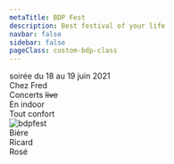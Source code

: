 ```yaml
---
metaTitle: BDP Fest
description: Best festival of your life
navbar: false
sidebar: false
pageClass: custom-bdp-class
---
```


<div class="flex-container">
    <div style="flex: 0 0 20%">
        <div class="flex-container-vertical">
            <div>soirée du 18 au 19 juin 2021</div>
            <div>Chez Fred</div>
            <div>Concerts <del>live</del></div>
            <div>En indoor</div>
            <div>Tout confort</div>
        </div>
    </div>
    <div style="flex: 0 0 59%">
        <img src="/bdpfest.png" alt="bdpfest" class="responsive-image" />
    </div>
    <div style="flex: 0 0 20%">
        <div class="flex-container-vertical">
            <div>Bière</div>
            <div>Ricard</div>
            <div>Rosé</div>
        </div>
    </div>
</div>
